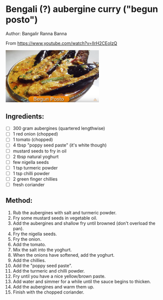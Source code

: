 # Bengali (?) aubergine curry ("begun posto")
Author: Bangalir Ranna Banna

From https://www.youtube.com/watch?v=IlrH2CEoIzQ

<img src='../recipes/begun-posto.png' width='300px'>


## Ingredients:
- [ ] 300 gram aubergines (quartered lengthwise)
- [ ] 1 red onion (chopped)
- [ ] 1 tomato (chopped)
- [ ] 4 tbsp "poppy seed paste" (it's white though)
- [ ] mustard seeds to fry in oil
- [ ] 2 tbsp natural yoghurt
- [ ] few nigella seeds
- [ ] 1 tsp turmeric powder
- [ ] 1 tsp chilli powder
- [ ] 2 green finger chillies
- [ ] fresh coriander

## Method:
1. Rub the aubergines with salt and turmeric powder.
2. Fry some mustard seeds in vegetable oil.
3. Add the aubergines and shallow fry until browned (don't overload the pan).
4. Fry the nigella seeds.
5. Fry the onion.
6. Add the tomato.
7. Mix the salt into the yoghurt.
8. When the onions have softened, add the yoghurt.
9. Add the chillies.
10. Add the "poppy seed paste".
11. Add the turmeric and chilli powder.
12. Fry until you have a nice yellow/brown paste.
13. Add water and simmer for a while until the sauce begins to thicken.
14. Add the aubergines and warm them up.
15. Finish with the chopped coriander.
